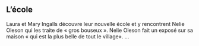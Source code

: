 L’école
-------

Laura et Mary Ingalls découvre leur nouvelle école et y rencontrent Nelie Oleson qui les traite de « gros bouseux ». Nelie Oleson fait un exposé sur sa maison « qui est la plus belle de tout le village».
 ...
